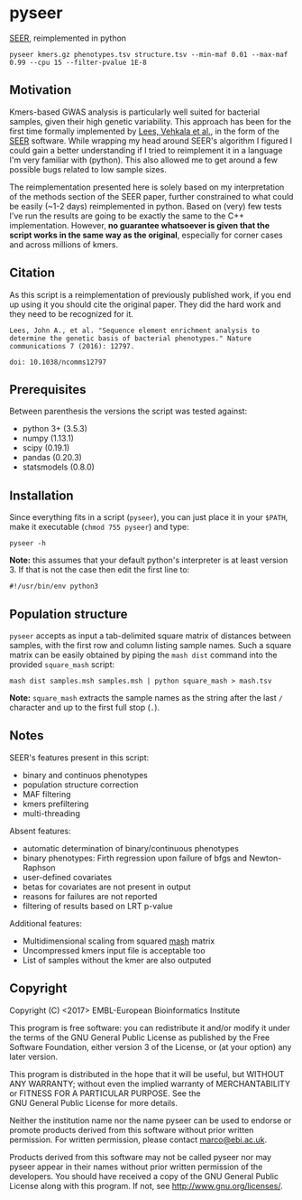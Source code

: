pyseer
======

[SEER](https://github.com/johnlees/seer), reimplemented in python

    pyseer kmers.gz phenotypes.tsv structure.tsv --min-maf 0.01 --max-maf 0.99 --cpu 15 --filter-pvalue 1E-8

Motivation
----------

Kmers-based GWAS analysis is particularly well suited for bacterial samples,
given their high genetic variability. This approach has been for the first
time formally implemented by [Lees, Vehkala et al.](https://www.nature.com/articles/ncomms12797),
in the form of the [SEER](https://github.com/johnlees/seer) software. While
wrapping my head around SEER's algorithm I figured I could gain a better
understanding if I tried to reimplement it in a language I'm
very familiar with (python). This also allowed me to get around a
few possible bugs related to low sample sizes.

The reimplementation presented here is solely based on my interpretation
of the methods section of the SEER paper, further constrained to what
could be easily (~1-2 days) reimplemented in python. Based on (very) few
tests I've run the results are going to be exactly the same to the
C++ implementation. However, **no guarantee whatsoever is given that the
script works in the same way as the original**, especially for corner cases
and across millions of kmers.

Citation
--------

As this script is a reimplementation of previously published work, if you end
up using it you should cite the original paper. They did the hard work and
they need to be recognized for it.

``Lees, John A., et al. "Sequence element enrichment analysis to determine
the genetic basis of bacterial phenotypes." Nature communications 7 (2016): 12797.``

``doi: 10.1038/ncomms12797``

Prerequisites
-------------

Between parenthesis the versions the script was tested against:

* python 3+ (3.5.3)
* numpy (1.13.1)
* scipy (0.19.1)
* pandas (0.20.3)
* statsmodels (0.8.0)

Installation
------------

Since everything fits in a script (`pyseer`), you can just place it in your `$PATH`,
make it executable (`chmod 755 pyseer`) and type:

    pyseer -h

**Note:** this assumes that your default python's interpreter is at least version 3.
If that is not the case then edit the first line to:

    #!/usr/bin/env python3

Population structure
--------------------

`pyseer` accepts as input a tab-delimited square matrix of distances between samples, with
the first row and column listing sample names. Such a square matrix can be easily obtained
by piping the `mash dist` command into the provided `square_mash` script:

    mash dist samples.msh samples.msh | python square_mash > mash.tsv

**Note:** `square_mash` extracts the sample names as the string after the last `/` character
and up to the first full stop (`.`).

Notes
-----

SEER's features present in this script:

* binary and continuos phenotypes
* population structure correction
* MAF filtering
* kmers prefiltering
* multi-threading

Absent features:

* automatic determination of binary/continuous phenotypes
* binary phenotypes: Firth regression upon failure of bfgs and Newton-Raphson
* user-defined covariates
* betas for covariates are not present in output
* reasons for failures are not reported
* filtering of results based on LRT p-value

Additional features:

* Multidimensional scaling from squared [mash](https://genomebiology.biomedcentral.com/articles/10.1186/s13059-016-0997-x) matrix
* Uncompressed kmers input file is acceptable too
* List of samples without the kmer are also outputed

Copyright
---------

Copyright (C) <2017> EMBL-European Bioinformatics Institute

This program is free software: you can redistribute it and/or
modify it under the terms of the GNU General Public License as
published by the Free Software Foundation, either version 3 of
the License, or (at your option) any later version.

This program is distributed in the hope that it will be useful,
but WITHOUT ANY WARRANTY; without even the implied warranty of
MERCHANTABILITY or FITNESS FOR A PARTICULAR PURPOSE. See the   
GNU General Public License for more details.

Neither the institution name nor the name pyseer
can be used to endorse or promote products derived from
this software without prior written permission.
For written permission, please contact <marco@ebi.ac.uk>.

Products derived from this software may not be called pyseer
nor may pyseer appear in their names without prior written
permission of the developers. You should have received a copy
of the GNU General Public License along with this program.
If not, see <http://www.gnu.org/licenses/>.

